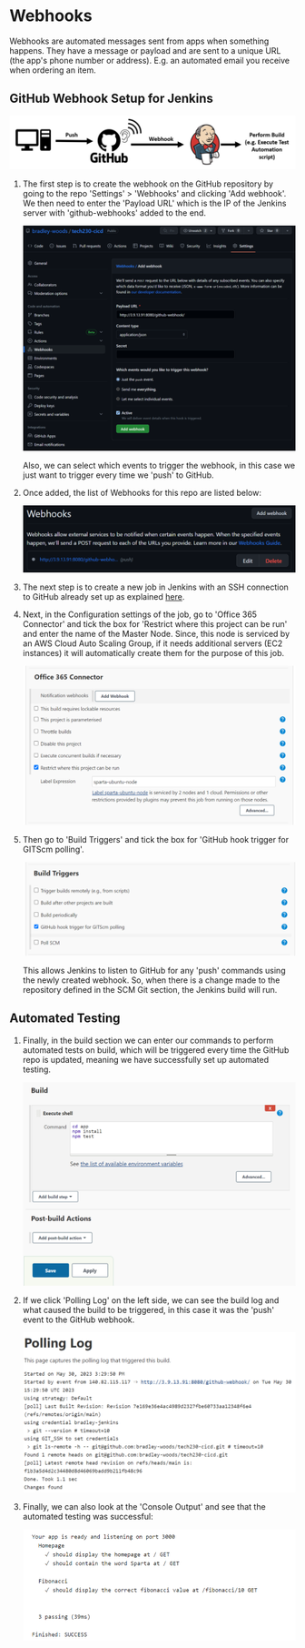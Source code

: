 # Webhooks

Webhooks are automated messages sent from apps when something happens. They have a message or payload and are sent to a unique URL (the app's phone number or address). E.g. an automated email you receive when ordering an item.

## GitHub Webhook Setup for Jenkins

![GitHub Webhook Setup for Jenkins](images/jenkins-github-webhook.png)

1. The first step is to create the webhook on the GitHub repository by going to the repo 'Settings' > 'Webhooks' and clicking 'Add webhook'. We then need to enter the 'Payload URL' which is the IP of the Jenkins server with 'github-webhooks' added to the end.

    ![GitHub webhook](images/github-webhook.png)

    Also, we can select which events to trigger the webhook, in this case we just want to trigger every time we 'push' to GitHub.

2. Once added, the list of Webhooks for this repo are listed below:

    ![List of GitHub webhook](images/webhook-list.png)

3. The next step is to create a new job in Jenkins with an SSH connection to GitHub already set up as explained [here](https://github.com/bradley-woods/tech230-cicd/blob/main/jenkins-ssh.md).

4. Next, in the Configuration settings of the job, go to 'Office 365 Connector' and tick the box for 'Restrict where this project can be run' and enter the name of the Master Node. Since, this node is serviced by an AWS Cloud Auto Scaling Group, if it needs additional servers (EC2 instances) it will automatically create them for the purpose of this job.  

    ![Restrict node](images/jenkins-restrict.png)

5. Then go to 'Build Triggers' and tick the box for 'GitHub hook trigger for GITScm polling'.

    ![GitHub trigger](images/jenkins-git-trigger.png)

    This allows Jenkins to listen to GitHub for any 'push' commands using the newly created webhook. So, when there is a change made to the repository defined in the SCM Git section, the Jenkins build will run.

## Automated Testing

1. Finally, in the build section we can enter our commands to perform automated tests on build, which will be triggered every time the GitHub repo is updated, meaning we have successfully set up automated testing.

    ![Automated testing](images/jenkins-shell.png)

2. If we click 'Polling Log' on the left side, we can see the build log and what caused the build to be triggered, in this case it was the 'push' event to the GitHub webhook.

    ![Automated testing log](images/jenkins-polling-log.png)

3. Finally, we can also look at the 'Console Output' and see that the automated testing was successful:

    ![Automated testing log](images/jenkins-pass-tests.png)
    
